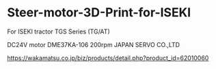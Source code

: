 # Steer-motor-3D-Print-for-ISEKI

For ISEKI tractor TGS Series (TG/AT)

DC24V motor DME37KA-106 200rpm JAPAN SERVO CO.,LTD

https://wakamatsu.co.jp/biz/products/detail.php?product_id=62010060
